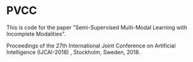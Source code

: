# PVCC
This is code for the paper "Semi-Supervised Multi-Modal Learning with Incomplete Modalities".

Proceedings of the 27th International Joint Conference on Artificial Intelligence (IJCAI-2018) , Stockholm, Sweden, 2018.
